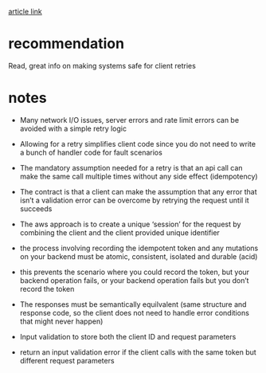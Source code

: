 [article link](
https://aws.amazon.com/builders-library/making-retries-safe-with-idempotent-APIs/)

# recommendation
Read, great info on making systems safe for client retries

# notes

- Many network I/O issues, server errors and rate limit errors can be avoided with a simple retry logic

- Allowing for a retry simplifies client code since you do not need to write a bunch of handler code for fault scenarios

- The mandatory assumption needed for a retry is that an api call can make the same call multiple times without any side effect (idempotency)

- The contract is that a client can make the assumption that any error that isn’t a validation error can be overcome by retrying the request until it succeeds 

- The aws approach is to create a unique ‘session’ for the request by combining the client and the client provided unique identifier

- the process involving  recording the idempotent token and any mutations on your backend must be atomic, consistent, isolated and durable (acid)

- this prevents the scenario where you could record the token, but your backend operation fails, or your backend operation fails but you don’t record the token

- The responses must be semantically equilvalent (same structure and response code, so the client does not need to handle error conditions that might never happen)

- Input validation to store both the client ID and request parameters
- return an input validation error if the client calls with the same token but different request parameters